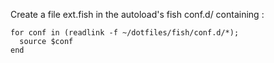 Create a file ext.fish in the autoload's fish conf.d/ containing :

```
for conf in (readlink -f ~/dotfiles/fish/conf.d/*);
  source $conf
end
```
